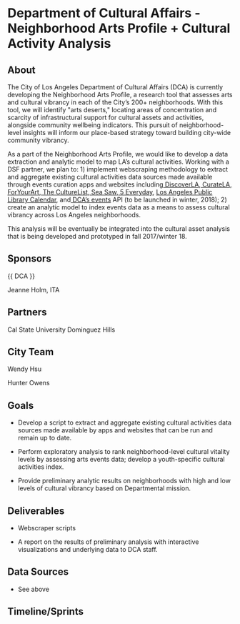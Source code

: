 # Department of Cultural Affairs - Neighborhood Arts Profile + Cultural Activity Analysis

## About

The City of Los Angeles Department of Cultural Affairs (DCA) is currently developing the Neighborhood Arts Profile, a research tool that assesses arts and cultural vibrancy in each of the City’s 200+ neighborhoods. With this tool, we will identify "arts deserts," locating areas of concentration and scarcity of infrastructural support for cultural assets and activities, alongside community wellbeing indicators. This pursuit of neighborhood-level insights will inform our place-based strategy toward building city-wide community vibrancy.

As a part of the Neighborhood Arts Profile, we would like to develop a data extraction and analytic model to map LA’s cultural activities. Working with a DSF partner, we plan to: 1) implement webscraping methodology to extract and aggregate existing cultural activities data sources made available through events curation apps and websites including[ DiscoverLA](https://www.discoverlosangeles.com/),[ CurateLA](http://curate.la/),[ ForYourArt](http://foryourart.com/),[ The CultureList](http://theculturelist.org/),[ Sea Saw](https://itunes.apple.com/us/app/see-saw-gallery-guide/id791643418?mt=8),[ 5 Everyday](https://5everyday.com/), [Los Angeles Public Library Calendar](http://www.lapl.org/whats-on/calendar), and[ DCA’s events](http://culturela.org/events/) API (to be launched in winter, 2018); 2) create an analytic model to index events data as a means to assess cultural vibrancy across Los Angeles neighborhoods.

 

This analysis will be eventually be integrated into the cultural asset analysis that is being developed and prototyped in fall 2017/winter 18.

## Sponsors

{{ DCA }} 

Jeanne Holm, ITA

## Partners

Cal State University Dominguez Hills

## City Team

Wendy Hsu

Hunter Owens

## Goals

* Develop a script to extract and aggregate existing cultural activities data sources made available by apps and websites that can be run and remain up to date. 

* Perform exploratory analysis to rank neighborhood-level cultural vitality levels by assessing arts events data; develop a youth-specific cultural activities index. 

* Provide preliminary analytic results on neighborhoods with high and low levels of cultural vibrancy based on Departmental mission. 

## Deliverables

* Webscraper scripts

* A report on the results of preliminary analysis with interactive visualizations and underlying data to DCA staff. 

## Data Sources

* See above

## Timeline/Sprints

